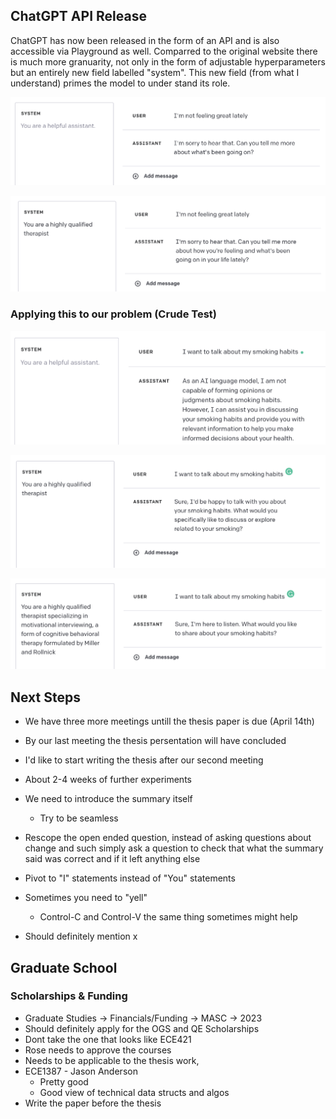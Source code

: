 ## ChatGPT API Release

ChatGPT has now been released in the form of an API and is also accessible via Playground as well. Comparred to the original website there is much more granuarity, not only in the form of adjustable hyperparameters but an entirely new field labelled "system". This new field (from what I understand) primes the model to under stand its role.

![image-20230310121004997](assets/image-20230310121004997.png)

![image-20230310122721596](assets/image-20230310122721596.png)

### Applying this to our problem (Crude Test)

![image-20230310122842279](assets/image-20230310122842279.png)

![image-20230310122903255](assets/image-20230310122903255.png)

![image-20230310123037811](assets/image-20230310123037811.png)

## Next Steps

- We have three more meetings untill the thesis paper is due (April 14th)

- By our last meeting the thesis persentation will have concluded
- I'd like to start writing the thesis after our second meeting
- About 2-4 weeks of further experiments
- We need to introduce the summary itself
  - Try to be seamless
- Rescope the open ended question, instead of asking questions about change and such simply ask a question to check that what the summary said was correct and if it left anything else
- Pivot to "I" statements instead of "You" statements
- Sometimes you need to "yell"
  - Control-C and Control-V the same thing sometimes might help
- Should definitely mention x

## Graduate School

### Scholarships & Funding

- Graduate Studies -> Financials/Funding -> MASC -> 2023
- Should definitely apply for the OGS and QE Scholarships
- Dont take the one that looks like ECE421
- Rose needs to approve the courses
- Needs to be applicable to the thesis work, 
- ECE1387 - Jason Anderson
  - Pretty good
  - Good view of technical data structs and algos
- Write the paper before the thesis